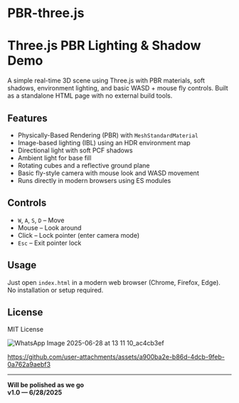 # PBR-three.js
# Three.js PBR Lighting & Shadow Demo

A simple real-time 3D scene using Three.js with PBR materials, soft shadows, environment lighting, and basic WASD + mouse fly controls. Built as a standalone HTML page with no external build tools.

## Features

- Physically-Based Rendering (PBR) with `MeshStandardMaterial`
- Image-based lighting (IBL) using an HDR environment map
- Directional light with soft PCF shadows
- Ambient light for base fill
- Rotating cubes and a reflective ground plane
- Basic fly-style camera with mouse look and WASD movement
- Runs directly in modern browsers using ES modules

## Controls

- `W`, `A`, `S`, `D` – Move
- Mouse – Look around
- Click – Lock pointer (enter camera mode)
- `Esc` – Exit pointer lock

## Usage

Just open `index.html` in a modern web browser (Chrome, Firefox, Edge).  
No installation or setup required.

## License

MIT License


![WhatsApp Image 2025-06-28 at 13 11 10_ac4cb3ef](https://github.com/user-attachments/assets/c9229c2e-6f5b-4f89-a7f6-16563036c15d)



https://github.com/user-attachments/assets/a900ba2e-b86d-4dcb-9feb-0a762a9aebf3


---

**Will be polished as we go**  
**v1.0 — 6/28/2025**

